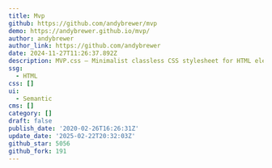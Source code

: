```yaml
---
title: Mvp
github: https://github.com/andybrewer/mvp
demo: https://andybrewer.github.io/mvp/
author: andybrewer
author_link: https://github.com/andybrewer
date: 2024-11-27T11:26:37.892Z
description: MVP.css — Minimalist classless CSS stylesheet for HTML elements
ssg:
  - HTML
css: []
ui:
  - Semantic
cms: []
category: []
draft: false
publish_date: '2020-02-26T16:26:31Z'
update_date: '2025-02-22T20:32:03Z'
github_star: 5056
github_fork: 191
---
```

